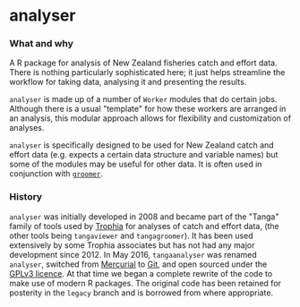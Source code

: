 # analyser

### What and why

A R package for analysis of New Zealand fisheries catch and effort data. There is nothing particularly sophisticated here; it just helps streamline the workflow for taking data, analysing it and presenting the results. 

`analyser` is made up of a number of `Worker` modules that do certain jobs. Although there is a usual "template" for how these workers are arranged in an analysis, this modular approach allows for flexibility and customization of analyses. 

`analyser` is specifically designed to be used for New Zealand catch and effort data (e.g. expects a certain data structure and variable names) but some of the modules may be useful for other data. It is often used in conjunction with [`groomer`](https://github.com/trophia/groomer).

### History

`analyser` was initially developed in 2008 and became part of the "Tanga" family of tools used by [Trophia](http://www.trophia.com) for analyses of catch and effort data, (the other tools being `tangaviewer` and `tangagroomer`). It has been used extensively by some Trophia associates but has not had any major development since 2012. In May 2016, `tangaanalyser` was renamed `analyser`, switched from [Mercurial](http://mercurial.selenic.com/) to [Git](http://git-scm.com), and open sourced under the [GPLv3 licence](LICENCE.txt). At that time we began a complete rewrite of the code to make use of modern R packages. The original code has been retained for posterity in the `legacy` branch and is borrowed from where appropriate.
